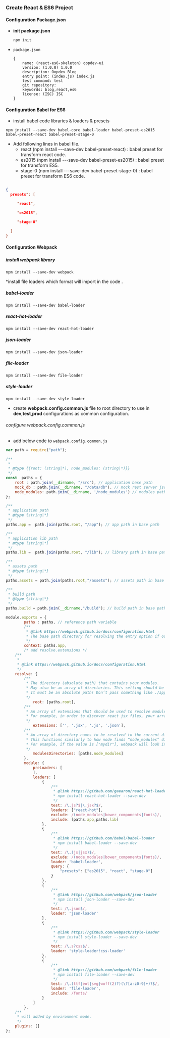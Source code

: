 ### Create React & ES6 Project


#### Configuration Package.json
 
* **init package.json**

    ```ssh
    npm init
    ```

* `package.json`

    ```javascipt
    {
        name: (react-es6-skeleton) oopdev-ui
        version: (1.0.0) 1.0.0
        description: Oopdev Blog
        entry point: (index.js) index.js
        test command: test
        git repository: 
        keywords: blog,react,es6
        license: (ISC) ISC
    }
    ```

#### Configuration Babel for ES6

* install babel code libraries & loaders & presets

```ssh 
npm install --save-dev babel-core babel-loader babel-preset-es2015 babel-preset-react babel-preset-stage-0
```
* Add following lines in babel file. 
    - react (npm install ---save-dev babel-preset-react) : babel preset for transform react code.
    - es2015 (npm install ---save-dev babel-preset-es2015) : babel preset for transform ES5.
    - stage-0 (npm install ---save-dev  babel-preset-stage-0) : babel preset for transform ES6 code.

```json  

{
  presets": [

     "react",

     "es2015",

     "stage-0"

  ]
}

```
  
       

#### Configuration Webpack 


##### 

##### install webpack library 

```ssh 
npm install --save-dev webpack
```    
    
*install file loaders which format will import in the code .
 
##### babel-loader  

```ssh 
npm install --save-dev babel-loader
```    
 
##### react-hot-loader 

```ssh 
npm install --save-dev react-hot-loader
```    

##### json-loader  

```ssh 
npm install --save-dev json-loader
```    
   
      
##### file-loader  

```ssh 
npm install --save-dev file-loader
```    
   
##### style-loader  

```ssh 
npm install --save-dev style-loader
```    
   
        
* create **webpack.config.common.js** file to root directory to use in **dev**,**test**,**prod** configurations as common configuration.

###### configure webpack.config.common.js
 

* add below code to `webpack.config.common.js`

```javascript
var path = require("path");

/**
 *
 * @type {{root: (string|*), node_modules: (string|*)}}
 */
const  paths = {
    root : path.join(__dirname, "/src"), // application base path
    mock_db : path.join(__dirname, "/data/db"), // mock rest server json path
    node_modules: path.join(__dirname, '/node_modules') // modules path
};

/**
 * application path
 * @type {string|*}
 */
paths.app =  path.join(paths.root, "/app"); // app path in base path

/**
 * application lib path
 * @type {string|*}
 */
paths.lib =  path.join(paths.root, "/lib"); // library path in base path

/**
 * assets path
 * @type {string|*}
 */
paths.assets = path.join(paths.root,"/assets"); // assets path in base path

/**
 * build path
 * @type {string|*}
 */
paths.build = path.join(__dirname,"/build"); // build path in base path

module.exports = {
        paths : paths, // reference path variable
        /**
         * @link https://webpack.github.io/docs/configuration.html
         * The base path directory for resolving the entry option if output.pathinfo is set the include shortened to this directory.
         */
        context: paths.app,
        /* add resolve.extensions */
    /**
     *
     * @link https://webpack.github.io/docs/configuration.html
     */
    resolve: {
        /**
         * The directory (absolute path) that contains your modules.
         * May also be an array of directories. This setting should be used to add individual directories to the search path.
         * It must be an absolute path! Don’t pass something like ./app/modules.
         */
            root: [paths.root],
        /**
         * An array of extensions that should be used to resolve modules.
         * For example, in order to discover react jsx files, your array should contain the string ".jsx".
         */
            extensions: ['', '.jsx', '.js', '.json'],
        /**
         * An array of directory names to be resolved to the current directory as well as its ancestors, and searched for modules.
         * This functions similarly to how node finds “node_modules” directories.
         * For example, if the value is ["mydir"], webpack will look in “./mydir”, “../mydir”, “../../mydir”, etc.
         */
            modulesDirectories: [paths.node_modules]
        },
        module: {
            preLoaders: [
            ],
            loaders: [
                {
                    /**
                     * @link https://github.com/gaearon/react-hot-loader
                     * npm install react-hot-loader --save-dev
                     */
                    test: /\.js?$|\.jsx?$/,
                    loaders: ["react-hot"],
                    exclude: /(node_modules|bower_components|fonts)/,
                    include: [paths.app,paths.lib]
                },
                {
                    /**
                     * @link https://github.com/babel/babel-loader
                     * npm install babel-loader --save-dev
                     */
                    test: /\.(js|jsx)$/,
                    exclude: /(node_modules|bower_components|fonts)/,
                    loader: 'babel-loader',
                    query: {
                        "presets": ["es2015", "react", "stage-0"]
                    }
                },
                {
                    /**
                     * @link https://github.com/webpack/json-loader
                     * npm install json-loader --save-dev
                     */
                    test: /\.json$/,
                    loader: 'json-loader'
                },
                {
                    /**
                     * @link https://github.com/webpack/style-loader
                     * npm install style-loader --save-dev
                     */
                    test: /\.s?css$/,
                    loader: 'style-loader!css-loader'
                },
                {
                    /**
                     * @link https://github.com/webpack/file-loader
                     * npm install file-loader --save-dev
                     */
                    test: /\.(ttf|eot|svg|woff(2)?)(\?[a-z0-9]+)?$/,
                    loader: 'file-loader',
                    include: /fonts/
                }
            ]
        },
    /**
     * will added by environment mode.
     */
    plugins: []
};
```
